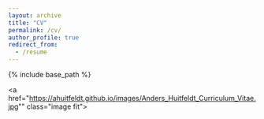 ```yaml
---
layout: archive
title: "CV"
permalink: /cv/
author_profile: true
redirect_from:
  - /resume
---
```


{% include base_path %}

<a href="https://ahuitfeldt.github.io/images/Anders_Huitfeldt_Curriculum_Vitae.jpg"" class="image fit"><img src="https://ahuitfeldt.github.io/images/Anders_Huitfeldt_Curriculum_Vitae.jpg" alt=""></a>	
